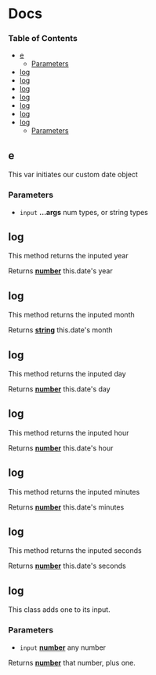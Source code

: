 # Docs

<!-- Generated by documentation.js. Update this documentation by updating the source code. -->

### Table of Contents

-   [e](#e)
    -   [Parameters](#parameters)
-   [log](#log)
-   [log](#log-1)
-   [log](#log-2)
-   [log](#log-3)
-   [log](#log-4)
-   [log](#log-5)
-   [log](#log-6)
    -   [Parameters](#parameters-1)

## e

This var initiates our custom date object

### Parameters

-   `input` **...args** num types, or string types

## log

This method returns the inputed year

Returns **[number](https://developer.mozilla.org/docs/Web/JavaScript/Reference/Global_Objects/Number)** this.date's year

## log

This method returns the inputed month

Returns **[string](https://developer.mozilla.org/docs/Web/JavaScript/Reference/Global_Objects/String)** this.date's month

## log

This method returns the inputed day

Returns **[number](https://developer.mozilla.org/docs/Web/JavaScript/Reference/Global_Objects/Number)** this.date's day

## log

This method returns the inputed hour

Returns **[number](https://developer.mozilla.org/docs/Web/JavaScript/Reference/Global_Objects/Number)** this.date's hour

## log

This method returns the inputed minutes

Returns **[number](https://developer.mozilla.org/docs/Web/JavaScript/Reference/Global_Objects/Number)** this.date's minutes

## log

This method returns the inputed seconds

Returns **[number](https://developer.mozilla.org/docs/Web/JavaScript/Reference/Global_Objects/Number)** this.date's seconds

## log

This class adds one to its input.

### Parameters

-   `input` **[number](https://developer.mozilla.org/docs/Web/JavaScript/Reference/Global_Objects/Number)** any number

Returns **[number](https://developer.mozilla.org/docs/Web/JavaScript/Reference/Global_Objects/Number)** that number, plus one.
